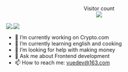 <p align="center"> 
  Visitor count<br>
  <img src="https://profile-counter.glitch.me/loliconer/count.svg" />
</p>

<a href="https://github.com/anuraghazra/github-readme-stats">
  <img align="center" src="https://github-readme-stats.vercel.app/api?username=loliconer&count_private=true&show_icons=true&include_all_commits=true&hide_border=true&hide_title=true" />
</a>
<a href="https://github.com/anuraghazra/github-readme-stats">
  <img align="center" src="https://github-readme-stats.vercel.app/api/top-langs/?username=loliconer&langs_count=3&hide_title=true&hide_border=true" />
</a>

- 🔭 I’m currently working on Crypto.com
- 🌱 I’m currently learning english and cooking
- 🤔 I’m looking for help with making money
- 💬 Ask me about Frontend development
- 📫 How to reach me: vuedev@163.com
